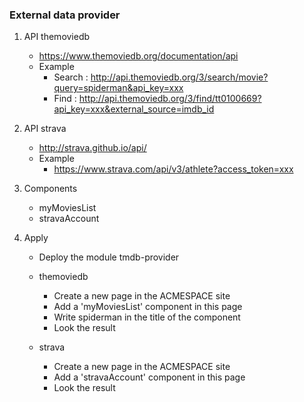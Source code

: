 ### External data provider

1.  API themoviedb

    * https://www.themoviedb.org/documentation/api
    * Example
        * Search : http://api.themoviedb.org/3/search/movie?query=spiderman&api_key=xxx
        * Find : http://api.themoviedb.org/3/find/tt0100669?api_key=xxx&external_source=imdb_id

2. API strava

    * http://strava.github.io/api/
    * Example
        * https://www.strava.com/api/v3/athlete?access_token=xxx

3.  Components

    * myMoviesList
    * stravaAccount

4.  Apply

    * Deploy the module tmdb-provider

    * themoviedb
        * Create a new page in the ACMESPACE site
        * Add a 'myMoviesList' component in this page
        * Write spiderman in the title of the component
        * Look the result

    * strava
        * Create a new page in the ACMESPACE site
        * Add a 'stravaAccount' component in this page
        * Look the result


